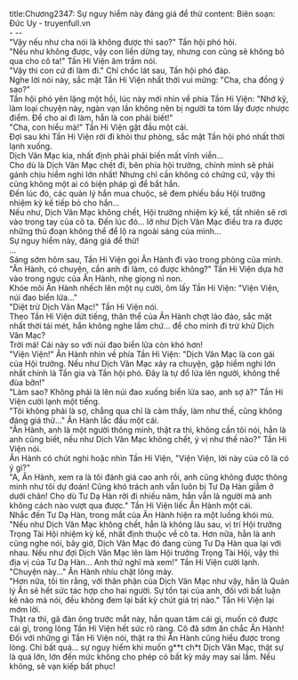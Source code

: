 title:Chương2347: Sự nguy hiểm này đáng giá để thử
content:
Biên soạn: Đức Uy - truyenfull.vn<br>- --<br>"Vậy nếu như cha nói là không được thì sao?" Tần hội phó hỏi.<br>"Nếu như không được, vậy con liền dừng tay, nhưng con cũng sẽ không bỏ qua cho cô ta!" Tần Hi Viện âm trầm nói.<br>"Vậy thì con cứ đi làm đi." Chỉ chốc lát sau, Tần hội phó đáp.<br>Nghe lời nói này, sắc mặt Tần Hi Viện nhất thời vui mừng: "Cha, cha đồng ý sao?"<br>Tần hội phó yên lặng một hồi, lúc này mới nhìn về phía Tần Hi Viện: "Nhớ kỹ, làm loại chuyện này, ngàn vạn lần không nên bị người ta tóm lấy được nhược điểm. Để cho ai đi làm, hẳn là con phải biết!"<br>"Cha, con hiểu mà!" Tần Hi Viện gật đầu một cái.<br>Đợi sau khi Tần Hi Viện rời đi khỏi thư phòng, sắc mặt Tần hội phó nhất thời lạnh xuống.<br>Dịch Vân Mạc kia, nhất định phải phải biến mất vĩnh viễn...<br>Cho dù là Dịch Vân Mạc chết đi, bên phía hội trưởng, chính mình sẽ phải gánh chịu hiềm nghi lớn nhất! Nhưng chỉ cần không có chứng cứ, vậy thì cũng không một ai có biện pháp gì để bắt hắn.<br>Đến lúc đó, các quản lý hắn mua chuộc, sẽ đem phiếu bầu Hội trưởng nhiệm kỳ kế tiếp bỏ cho hắn...<br>Nếu như, Dịch Vân Mạc không chết, Hội trưởng nhiệm kỳ kế, tất nhiên sẽ rơi vào trong tay của cô ta. Đến lúc đó... lỡ như Dịch Vân Mạc điều tra ra được những thủ đoạn không thể để lộ ra ngoài sáng của mình...<br>Sự nguy hiểm này, đáng giá để thử!<br>...<br>Sáng sớm hôm sau, Tần Hi Viện gọi Ân Hành đi vào trong phòng của mình.<br>"Ân Hành, có chuyện, cần anh đi làm, có được không?" Tần Hi Viện dựa hờ vào trong ngực của Ân Hành, nhẹ giọng nỉ non.<br>Khóe môi Ân Hành nhếch lên một nụ cười, ôm lấy Tần Hi Viện: "Viện Viện, núi đao biển lửa..."<br>"Diệt trừ Dịch Vân Mạc!" Tần Hi Viện nói.<br>Theo Tần Hi Viện dứt tiếng, thân thể của Ân Hành chợt lảo đảo, sắc mặt nhất thời tái mét, hắn không nghe lầm chứ... để cho mình đi trừ khử Dịch Vân Mạc?<br>Trời má! Cái này so với núi đao biển lửa còn khó hơn!<br>"Viện Viện!" Ân Hành nhìn về phía Tần Hi Viện: "Dịch Vân Mạc là con gái của Hội trưởng. Nếu như Dịch Vân Mạc xảy ra chuyện, gặp hiềm nghi lớn nhất chính là Tần gia và Tần hội phó. Đây là tự đổ lửa lên người, không thể đùa bỡn!"<br>"Làm sao? Không phải là lên núi đao xuống biển lửa sao, anh sợ à?" Tần Hi Viện cười lạnh một tiếng.<br>"Tôi không phải là sợ, chẳng qua chỉ là cảm thấy, làm như thế, cũng không đáng giá thử..." Ân Hành lắc đầu một cái.<br>"Ân Hành, anh là một người thông minh, thật ra thì, không cần tôi nói, hẳn là anh cũng biết, nếu như Dịch Vân Mạc không chết, ý vị như thế nào?" Tần Hi Viện nói.<br>Ân Hành có chút nghi hoặc nhìn Tần Hi Viện, "Viện Viện, lời này của cô là có ý gì?"<br>"A, Ân Hành, xem ra là tôi đánh giá cao anh rồi, anh cũng không được thông minh như tôi dự đoán! Cũng khó trách anh vẫn luôn bị Tư Dạ Hàn giẫm ở dưới chân! Cho dù Tư Dạ Hàn rời đi nhiều năm, hắn vẫn là người mà anh không cách nào vượt qua được." Tần Hi Viện liếc Ân Hành một cái.<br>Nhắc đến Tư Dạ Hàn, trong mắt của Ân Hành hiện ra một luồng khói mù.<br>"Nếu như Dịch Vân Mạc không chết, hẳn là không lâu sau, vị trí Hội trưởng Trọng Tài Hội nhiệm kỳ kế, nhất định thuộc về cô ta. Hơn nữa, hẳn là anh cũng nghe nói, bây giờ, Dịch Vân Mạc đó đang cùng Tư Dạ Hàn qua lại với nhau. Nếu như đợi Dịch Vân Mạc lên làm Hội trưởng Trọng Tài Hội, vậy thì địa vị của Tư Dạ Hàn... Anh thử nghĩ mà xem!" Tần Hi Viện cười lạnh.<br>"Chuyện này..." Ân Hành nhíu chặt lông mày.<br>"Hơn nữa, tôi tin rằng, với thân phận của Dịch Vân Mạc như vậy, hẳn là Quản lý Ân sẽ hết sức tác hợp cho hai người. Sự tồn tại của anh, đối với bất luận kẻ nào mà nói, đều không đem lại bất kỳ chút giá trị nào." Tần Hi Viện lại mớm lời.<br>Thật ra thì, gã đàn ông trước mắt này, hắn quan tâm cái gì, muốn có được cái gì, trong lòng Tần Hi Viện hết sức rõ ràng. Cô đã sớm ăn chắc Ân Hành!<br>Đối với những gì Tần Hi Viện nói, thật ra thì Ân Hành cũng hiểu được trong lòng. Chỉ bất quá... sự nguy hiểm khi muốn g**t ch*t Dịch Vân Mạc, thật sự là quá lớn, lớn đến mức không cho phép có bất kỳ mảy may sai lầm. Nếu không, sẽ vạn kiếp bất phục!